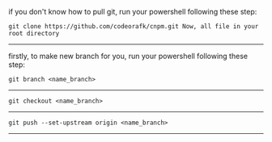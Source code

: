  if you don't know how to pull git, run your powershell following these step:

    git clone https://github.com/codeorafk/cnpm.git Now, all file in your root directory
-------------------------------------------------------------------------------------------------------------------
firstly, to make new branch for you, run your powershell following these step:

    git branch <name_branch>
----------------------------------------------------------------------
    git checkout <name_branch>
----------------------------------------------------------------------
    git push --set-upstream origin <name_branch>
----------------------------------------------------------------------
  
